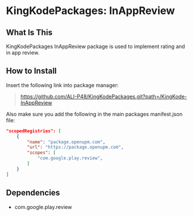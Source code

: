# KingKodePackages: InAppReview

## What Is This
KingKodePackages InAppReview package is used to implement rating and in app review.

## How to Install
Insert the following link into package manager:
> https://github.com/ALI-P48/KingKodePackages.git?path=/KingKode-InAppReview

Also make sure you add the following in the main packages manifest.json file:
```json
"scopedRegistries": [
	{
		"name": "package.openupm.com",
		"url": "https://package.openupm.com",
		"scopes": [
			"com.google.play.review",
		]
	}
]
```

## Dependencies
- com.google.play.review